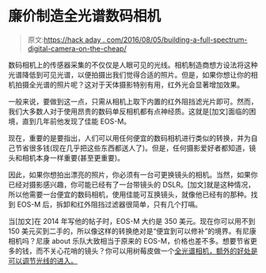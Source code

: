 # 廉价制造全光谱数码相机

> 原文:[https://hack aday . com/2016/08/05/building-a-full-spectrum-digital-camera-on-the-cheap/](https://hackaday.com/2016/08/05/building-a-full-spectrum-digital-camera-on-the-cheap/)

数码相机上的传感器采集的不仅仅是人眼可见的光线。相机制造商想方设法将这种光谱降低到可见光谱，以便拍摄出我们觉得合适的照片。但是，如果你想让你的相机拍摄全光谱的照片呢？这对于天体摄影特别有用，红外光会显著增加效果。

一般来说，要做到这一点，只需从相机上取下内置的红外阻挡滤光片即可。然而，我们大多数人对于使用昂贵的数码单反相机都有点神经质。这就是[加文]面临的困境，直到几年前他发现了佳能 EOS-M。

现在，重要的是要指出，人们可以用任何便宜的数码相机进行类似的转换，并为自己节省很多钱(现在几乎把这些东西都送人了)。但是，任何摄影爱好者都知道，镜头和相机本身一样重要(甚至更重要)。

因此，如果你想拍出漂亮的照片，你必须有一台可更换镜头的相机。当然，如果你已经对摄影感兴趣，你可能已经有了一台带镜头的 DSLR。[加文]就是这种情况，所以他需要一台便宜的数码相机，使用佳能可互换镜头，就像他已经有的那种。找到 EOS-M 后，拆卸和红外阻挡过滤器很简单，只有几个打嗝。

当[加文]在 2014 年写他的帖子时，EOS-M 大约是 350 美元。现在你可以用不到 150 美元买到二手的，所以像这样的转换绝对是“便宜到可以修补”的境界。有尼康相机吗？尼康 about 乐队大致相当于原来的 EOS-M，价格也差不多。想要节省更多的钱，而不关心花哨的镜头？你可以用树莓皮做一个[全光谱相机，额外的好处是可以调节光线的进入。](https://hackaday.com/2014/10/03/camera-mod-lets-this-raspberry-pi-shoot-in-different-spectrums/)
